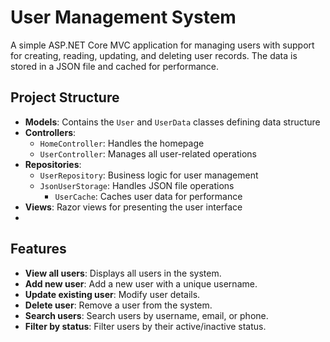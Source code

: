 ﻿# User Management System

A simple ASP.NET Core MVC application for managing users with support for creating, reading, updating, and deleting user records. The data is stored in a JSON file and cached for performance.


## Project Structure

- **Models**: Contains the `User` and `UserData` classes defining data structure
- **Controllers**: 
  - `HomeController`: Handles the homepage
  - `UserController`: Manages all user-related operations
- **Repositories**:
  - `UserRepository`: Business logic for user management
  - `JsonUserStorage`: Handles JSON file operations
	- `UserCache`: Caches user data for performance
- **Views**: Razor views for presenting the user interface
- 
## Features

- **View all users**: Displays all users in the system.
- **Add new user**: Add a new user with a unique username.
- **Update existing user**: Modify user details.
- **Delete user**: Remove a user from the system.
- **Search users**: Search users by username, email, or phone.
- **Filter by status**: Filter users by their active/inactive status.

